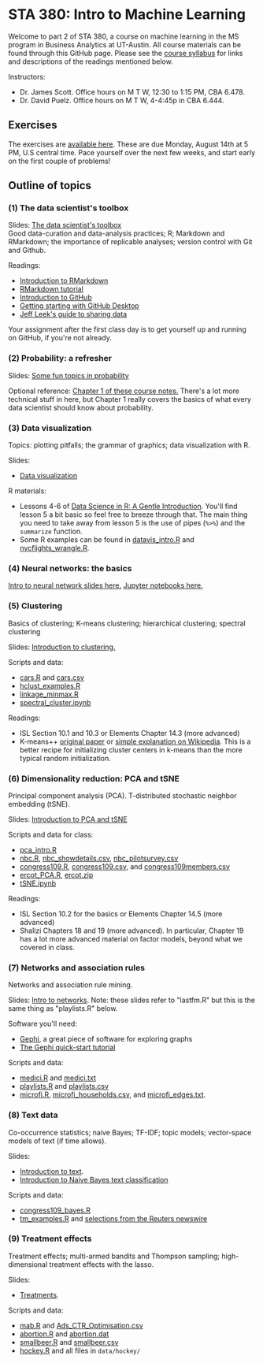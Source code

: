 # STA 380: Intro to Machine Learning

Welcome to part 2 of STA 380, a course on machine learning in the MS program in Business Analytics at UT-Austin.  All course materials can be found through this GitHub page.  Please see the [course syllabus](syllabus.md) for links and descriptions of the readings mentioned below.

Instructors:  
- Dr. James Scott.  Office hours on M T W, 12:30 to 1:15 PM, CBA 6.478.  
- Dr. David Puelz.  Office hours on M T W, 4-4:45p in CBA 6.444.  


## Exercises

The exercises are [available here](exercises/).  These are due Monday, August 14th at 5 PM, U.S central time.  Pace yourself over the next few weeks, and start early on the first couple of problems!  
 

## Outline of topics

### (1) The data scientist's toolbox

Slides: [The data scientist's toolbox](slides/01_datascience_toolbox/01_datascience_toolbox.pdf)  
Good data-curation and data-analysis practices; R; Markdown and RMarkdown; the importance of replicable analyses; version control with Git and Github.

Readings:  
- [Introduction to RMarkdown](http://rmarkdown.rstudio.com)  
- [RMarkdown tutorial](https://rmarkdown.rstudio.com/lesson-1.html)  
- [Introduction to GitHub](https://guides.github.com/activities/hello-world/)   
- [Getting starting with GitHub Desktop](https://help.github.com/en/desktop/getting-started-with-github-desktop)  
- [Jeff Leek's guide to sharing data](https://github.com/jtleek/datasharing)  

Your assignment after the first class day is to get yourself up and running on GitHub, if you're not already.


### (2) Probability: a refresher

Slides: [Some fun topics in probability](slides/02_probability_refresher/probability_fun_topics.pdf)  

Optional reference: [Chapter 1 of these course notes.](./notes/Bertsekas_Tsitsiklis_Introduction_to_probability.pdf)  There's a lot more technical stuff in here, but Chapter 1 really covers the basics of what every data scientist should know about probability. 



### (3) Data visualization

Topics: plotting pitfalls; the grammar of graphics; data visualization with R.  

Slides:  
- [Data visualization](slides/03_data_exploration/datavis.pdf)  


R materials:  

- Lessons 4-6 of [Data Science in R: A Gentle Introduction](https://bookdown.org/jgscott/DSGI/).  You'll find lesson 5 a bit basic so feel free to breeze through that.  The main thing you need to take away from lesson 5 is the use of pipes (`%>%`) and the `summarize` function.    
- Some R examples can be found in [datavis_intro.R](R/datavis_intro.R) and [nycflights_wrangle.R](R/nycflights_wrangle.R).   


### (4) Neural networks: the basics

[Intro to neural network slides here.](slides/04_neural_nets/neural_nets.pdf)  [Jupyter notebooks here.](notebooks/)


### (5) Clustering

Basics of clustering; K-means clustering; hierarchical clustering; spectral clustering  

Slides: [Introduction to clustering.](slides/05_clustering/05-clustering.pdf)      

Scripts and data:  
- [cars.R](R/cars.R) and [cars.csv](data/cars.csv) 
- [hclust_examples.R](R/hclust_examples.R)   
- [linkage_minmax.R](R/linkage_minmax.R)   
- [spectral_cluster.ipynb](notebooks/spectral_cluster.ipynb)  



Readings:  
- ISL Section 10.1 and 10.3 or Elements Chapter 14.3 (more advanced)    
- K-means++ [original paper](http://ilpubs.stanford.edu:8090/778/1/2006-13.pdf) or [simple explanation on Wikipedia](https://en.wikipedia.org/wiki/K-means%2B%2B).  This is a better recipe for initializing cluster centers in k-means than the more typical random initialization.


### (6) Dimensionality reduction: PCA and tSNE

Principal component analysis (PCA).  T-distributed stochastic neighbor embedding (tSNE).  

Slides: [Introduction to PCA and tSNE](slides/06_PCA/06-PCA.pdf)      

Scripts and data for class:  
- [pca_intro.R](R/pca_intro.R)  
- [nbc.R](R/nbc.R), [nbc_showdetails.csv](data/nbc_showdetails.csv), [nbc_pilotsurvey.csv](data/nbc_pilotsurvey.csv)  
- [congress109.R](R/congress109.R), [congress109.csv](data/congress109.csv), and [congress109members.csv](data/congress109members.csv)  
- [ercot_PCA.R](R/ercot_PCA.R), [ercot.zip](data/ercot.zip)  
- [tSNE.ipynb](notebooks/tSNE.ipynb)  

<!--
A few other examples we may or may not have time to cover in class:  
- [FXmonthly.R](R/FXmonthly.R), [FXmonthly.csv](data/FXmonthly.csv), and [currency_codes.txt](data/currency_codes.txt)    
- [NCI60.R](R/NCI60.R)   
- [gasoline.R](R/gasoline.R) and [gasoline.csv](data/gasoline.csv)   
--> 

Readings:  
- ISL Section 10.2 for the basics or Elements Chapter 14.5 (more advanced)  
- Shalizi Chapters 18 and 19 (more advanced).  In particular, Chapter 19 has a lot more advanced material on factor models, beyond what we covered in class.      



### (7) Networks and association rules

Networks and association rule mining.  

Slides: [Intro to networks](slides/07_Networks/Networks.pdf).  Note: these slides refer to "lastfm.R" but this is the same thing as "playlists.R" below.   

Software you'll need:   
- [Gephi](https://gephi.org/), a great piece of software for exploring graphs  
- [The Gephi quick-start tutorial](https://gephi.org/tutorials/gephi-tutorial-quick_start.pdf)  

Scripts and data: 
- [medici.R](R/medici.R) and [medici.txt](data/medici.txt)  
- [playlists.R](R/playlists.R) and [playlists.csv](data/playlists.csv)  
- [microfi.R](R/microfi.R), [microfi_households.csv](data/microfi_households.csv), and [microfi_edges.txt](data/microfi_edges.txt).  



### (8) Text data

Co-occurrence statistics; naive Bayes; TF-IDF; topic models; vector-space models of text (if time allows).

Slides:  
- [Introduction to text](notes/text_intro.pdf).   
- [Introduction to Naive Bayes text classification](notes/naive_bayes_text.pdf)  

Scripts and data:  
- [congress109_bayes.R](R/congress109_bayes.R)  
- [tm_examples.R](R/tm_examples.R) and [selections from the Reuters newswire](https://github.com/jgscott/STA380/tree/master/data/ReutersC50)  


### (9) Treatment effects

Treatment effects; multi-armed bandits and Thompson sampling; high-dimensional treatment effects with the lasso.  

Slides:  
- [Treatments](slides/08_treatments/08-treatments.pdf).   

Scripts and data:  
- [mab.R](R/mab.R) and [Ads_CTR_Optimisation.csv](data/Ads_CTR_Optimisation.csv)  
- [abortion.R](R/abortion.R) and [abortion.dat](data/abortion.dat)  
- [smallbeer.R](R/smallbeer.R) and [smallbeer.csv](data/smallbeer.csv)   
- [hockey.R](R/hockey.R) and all files in `data/hockey/`  


<!-- 

The bootstrap; joint distributions; using the bootstrap to approximate value at risk (VaR).  

Slides: [Introduction to the bootstrap](slides/04_resampling/bootstrap_STA380.pdf)  
  
Reference: ISL Section 5.2 for a basic overview of the bootstrap.    

For the class exercises, you will need to refer to any basic explanation of the concept of value at risk (VaR) for a financial portfolio, e.g. [here](https://en.wikipedia.org/wiki/Value_at_risk), [here](http://www.investopedia.com/articles/04/092904.asp), or [here](http://people.stern.nyu.edu/adamodar/pdfiles/papers/VAR.pdf). 


R scripts and data:    
- [creatinine_bootstrap.R](./R/creatinine_bootstrap.R) and [creatinine.csv](data/creatinine.csv)   
- [portfolio.R](R/portfolio.R)  


Supplemental resources:  
- Lessons 8 and 9 of [Data Science in R: A Gentle Introduction](https://bookdown.org/jgscott/DSGI/)  
- [Section 2 of these notes](notes/decisions_supplement.pdf), on bootstrap resampling.  You can ignore the stuff about utility if you want.  

 -->